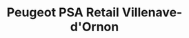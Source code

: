 ---
title: "Peugeot PSA Retail Villenave-d'Ornon"
url: /villenave-dornon/peugeot-psa-retail-villenave-dornon/
shop: Autohaus
---